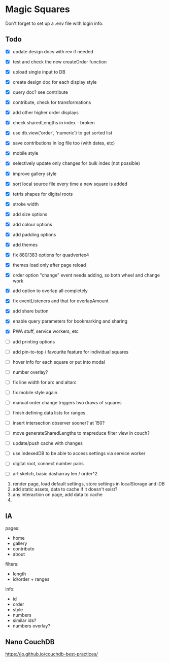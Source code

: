 # Magic Squares

Don't forget to set up a .env file with login info.



## Todo

- [x] update design docs with rev if needed
- [x] test and check the new createOrder function
- [x] upload single input to DB
- [x] create design doc for each display style
- [x] query doc? see contribute
- [x] contribute, check for transformations
- [x] add other higher order displays
- [x] check sharedLengths in index - broken
- [x] use db.view('order', 'numeric') to get sorted list
- [x] save contributions in log file too (with dates, etc)
- [x] mobile style
- [x] selectively update only changes for bulk index (not possible)
- [x] improve gallery style
- [x] sort local source file every time a new square is added
- [x] tetris shapes for digital roots
- [x] stroke width
- [x] add size options
- [x] add colour options
- [x] add padding options
- [x] add themes
- [x] fix 880/383 options for quadvertex4
- [x] themes load only after page reload
- [x] order option "change" event needs adding, so both wheel and change work
- [x] add option to overlap all completely
- [x] fix eventListeners and that for overlapAmount
- [x] add share button
- [x] enable query parameters for bookmarking and sharing
- [x] PWA stuff, service workers, etc
- [ ] add printing options
- [ ] add pin-to-top / favourite feature for individual squares
- [ ] hover info for each square or put into modal
- [ ] number overlay?
- [ ] fix line width for arc and altarc
- [ ] fix mobile style again
- [ ] manual order change triggers two draws of squares
- [ ] finish defining data lists for ranges
- [ ] insert intersection observer sooner? at 150?
- [ ] move generateSharedLengths to mapreduce filter view in couch?
- [ ] update/push cache with changes
- [ ] use indexedDB to be able to access settings via service worker
- [ ] digital root, connect number pairs
- [ ] art sketch, basic dasharray len / order^2



1. render page, load default settings, store settings in localStorage and iDB
2. add static assets, data to cache if it doesn't exist?
3. any interaction on page, add data to cache
4. 





## IA

pages:
  - home
  - gallery
  - contribute
  - about


filters:
  - length
  - id/order + ranges

info:
  - id
  - order
  - style
  - numbers
  - similar ids?
  - numbers overlay?





## Nano CouchDB

https://jo.github.io/couchdb-best-practices/
